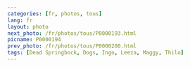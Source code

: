 ```yaml
---
categories: [fr, photos, tous]
lang: fr
layout: photo
next_photo: /fr/photos/tous/P0000193.html
picname: P0000194
prev_photo: /fr/photos/tous/P0000200.html
tags: [Dead Springbock, Dogs, Ingo, Leeza, Maggy, Thilo]
---
```

